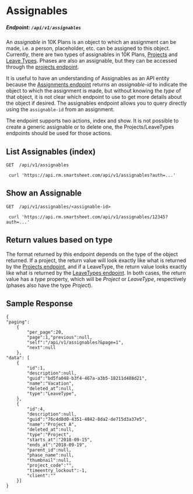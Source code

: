 
# Assignables

##### Endpoint: `/api/v1/assignables`
An _assignable_ in 10K Plans is an object to which an assignment can be made, i.e. a person, placeholder, etc. can be assigned to this object. Currently, there are two types of assignables in 10K Plans, [Projects](#projects) and [Leave Types](#leave-types). Phases are also an assignable, but they can be accessed through the [projects endpoint](#projects).

It is useful to have an understanding of Assignables as an API entity because the [Assignments endpoint](#assignments) returns an _assignable-id_ to indicate the object to which the assignment is made, but without knowing the _type_ of that object, it is not clear which endpoint to use to get more details about the object if desired. The assignables endpoint allows you to query directly using the `assignable-id` from an assignment.

The endpoint supports two actions, index and show. It is not possible to create a generic assignable or to delete one, the Projects/LeaveTypes endpoints should be used for those actions.

## List Assignables (index)

```
GET  /api/v1/assignables

 curl 'https://api.rm.smartsheet.com/api/v1/assignables?auth=...'
```

## Show an Assignable

```
GET  /api/v1/assignables/<assignable-id>

 curl 'https://api.rm.smartsheet.com/api/v1/assignables/12345?auth=...'
```

## Return values based on type

The format returned by this endpoint depends on the type of the object returned. If a project, the return value will look exactly like what is returned by the [Projects endpoint](#projects), and if a LeaveType, the return value looks exactly like what is returned by the [LeaveTypes endpoint](#leave-types). In both cases, the return value has a _type_ property, which will be _Project_ or _LeaveType_, respectively (phases also have the type _Project_).

## Sample Response

```
{
"paging":
	{
		"per_page":20,
		"page":1,"previous":null,
		"self":"/api/v1/assignables?&page=1",
		"next":null
	},
"data": [
	{
 		"id":1,
		"description":null,
		"guid":"bd5fa048-b3f4-467a-a3b5-18211d488d21",
		"name":"Vacation",
		"deleted_at”:null,
		"type":"LeaveType",
	},
	{
		"id":4,
		"description":null,
		"guid":"76c4d8d0-4351-4842-8da2-de715d3a37e5",
		"name":"Project A",
		"deleted_at":null,
		"type":"Project",
		"starts_at":"2018-09-15",
		"ends_at":"2018-09-19",
		"parent_id":null,
		"phase_name":null,
		"thumbnail":null,
		"project_code":"",
		"timeentry_lockout":-1,
		"client":""
	}]
}
```
